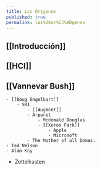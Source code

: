 ```yaml
---
title: Los Orígenes
published: true
permalink: los%20or%C3%ADgenes
---
```


## [[Introducción]]
## [[HCI]]
## [[Vannevar Bush]]
    - [[Doug Engelbart]]
        - SRI
            - [[Augment]]
            - Arpanet
                - Mcdonald Douglas
                - [[Xerox Park]] 
                    - Apple
                    - Microsoft
            - The Mother of all Demos.
    - Ted Nelson
    - Alan Kay
- Zettelkasten
